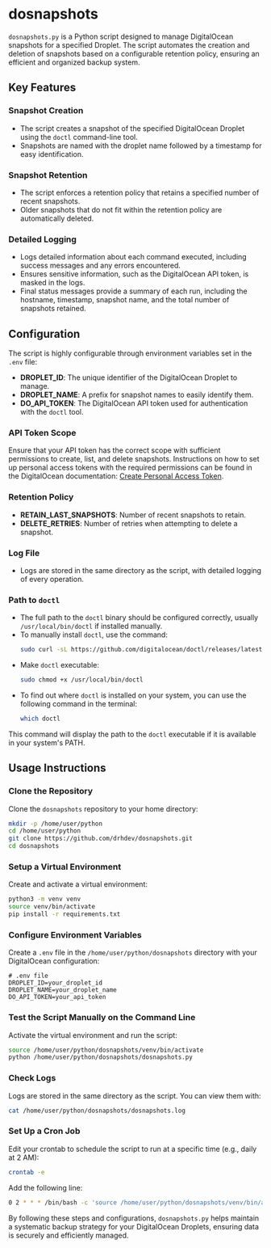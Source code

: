 # dosnapshots

`dosnapshots.py` is a Python script designed to manage DigitalOcean snapshots for a specified Droplet. The script automates the creation and deletion of snapshots based on a configurable retention policy, ensuring an efficient and organized backup system.

## Key Features

### Snapshot Creation

- The script creates a snapshot of the specified DigitalOcean Droplet using the `doctl` command-line tool.
- Snapshots are named with the droplet name followed by a timestamp for easy identification.
  
### Snapshot Retention

- The script enforces a retention policy that retains a specified number of recent snapshots.
- Older snapshots that do not fit within the retention policy are automatically deleted.

### Detailed Logging

- Logs detailed information about each command executed, including success messages and any errors encountered.
- Ensures sensitive information, such as the DigitalOcean API token, is masked in the logs.
- Final status messages provide a summary of each run, including the hostname, timestamp, snapshot name, and the total number of snapshots retained.

## Configuration

The script is highly configurable through environment variables set in the `.env` file:

- **DROPLET_ID**: The unique identifier of the DigitalOcean Droplet to manage.
- **DROPLET_NAME**: A prefix for snapshot names to easily identify them.
- **DO_API_TOKEN**: The DigitalOcean API token used for authentication with the `doctl` tool.

### API Token Scope

Ensure that your API token has the correct scope with sufficient permissions to create, list, and delete snapshots. Instructions on how to set up personal access tokens with the required permissions can be found in the DigitalOcean documentation: [Create Personal Access Token](https://docs.digitalocean.com/reference/api/create-personal-access-token/).

### Retention Policy

- **RETAIN_LAST_SNAPSHOTS**: Number of recent snapshots to retain.
- **DELETE_RETRIES**: Number of retries when attempting to delete a snapshot.

### Log File

- Logs are stored in the same directory as the script, with detailed logging of every operation.

### Path to `doctl`

- The full path to the `doctl` binary should be configured correctly, usually `/usr/local/bin/doctl` if installed manually.
- To manually install `doctl`, use the command:
  ```bash
  sudo curl -sL https://github.com/digitalocean/doctl/releases/latest/download/doctl-$(uname -s)-$(uname -m) -o /usr/local/bin/doctl
  ```
- Make `doctl` executable:
  ```bash
  sudo chmod +x /usr/local/bin/doctl
  ```
- To find out where `doctl` is installed on your system, you can use the following command in the terminal:
  ```bash
  which doctl
  ```

This command will display the path to the `doctl` executable if it is available in your system's PATH.

## Usage Instructions

### Clone the Repository

Clone the `dosnapshots` repository to your home directory:

```bash
mkdir -p /home/user/python
cd /home/user/python
git clone https://github.com/drhdev/dosnapshots.git
cd dosnapshots
```

### Setup a Virtual Environment

Create and activate a virtual environment:

```bash
python3 -m venv venv
source venv/bin/activate
pip install -r requirements.txt
```

### Configure Environment Variables

Create a `.env` file in the `/home/user/python/dosnapshots` directory with your DigitalOcean configuration:

```plaintext
# .env file
DROPLET_ID=your_droplet_id
DROPLET_NAME=your_droplet_name
DO_API_TOKEN=your_api_token
```

### Test the Script Manually on the Command Line

Activate the virtual environment and run the script:

```bash
source /home/user/python/dosnapshots/venv/bin/activate
python /home/user/python/dosnapshots/dosnapshots.py
```

### Check Logs

Logs are stored in the same directory as the script. You can view them with:

```bash
cat /home/user/python/dosnapshots/dosnapshots.log
```

### Set Up a Cron Job

Edit your crontab to schedule the script to run at a specific time (e.g., daily at 2 AM):

```bash
crontab -e
```

Add the following line:

```bash
0 2 * * * /bin/bash -c 'source /home/user/python/dosnapshots/venv/bin/activate && python /home/user/python/dosnapshots/dosnapshots.py'
```

By following these steps and configurations, `dosnapshots.py` helps maintain a systematic backup strategy for your DigitalOcean Droplets, ensuring data is securely and efficiently managed.
